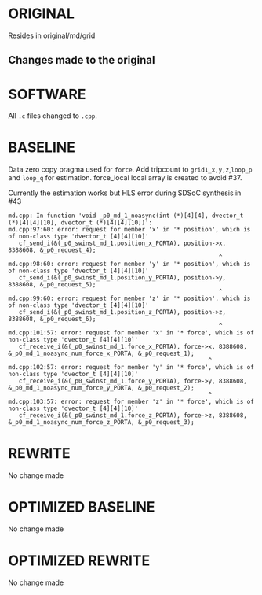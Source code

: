 # ORIGINAL
Resides in original/md/grid

## Changes made to the original

# SOFTWARE
All `.c` files changed to `.cpp`.

# BASELINE
Data zero copy pragma used for `force`.
Add tripcount to `grid1_x,y,z`,`loop_p` and `loop_q` for estimation.
force_local local array is created to avoid #37.

Currently the estimation works but HLS error during SDSoC synthesis in #43
```
md.cpp: In function 'void _p0_md_1_noasync(int (*)[4][4], dvector_t (*)[4][4][10], dvector_t (*)[4][4][10])':
md.cpp:97:60: error: request for member 'x' in '* position', which is of non-class type 'dvector_t [4][4][10]'
   cf_send_i(&(_p0_swinst_md_1.position_x_PORTA), position->x, 8388608, &_p0_request_4);
                                                            ^
md.cpp:98:60: error: request for member 'y' in '* position', which is of non-class type 'dvector_t [4][4][10]'
   cf_send_i(&(_p0_swinst_md_1.position_y_PORTA), position->y, 8388608, &_p0_request_5);
                                                            ^
md.cpp:99:60: error: request for member 'z' in '* position', which is of non-class type 'dvector_t [4][4][10]'
   cf_send_i(&(_p0_swinst_md_1.position_z_PORTA), position->z, 8388608, &_p0_request_6);
                                                            ^
md.cpp:101:57: error: request for member 'x' in '* force', which is of non-class type 'dvector_t [4][4][10]'
   cf_receive_i(&(_p0_swinst_md_1.force_x_PORTA), force->x, 8388608, &_p0_md_1_noasync_num_force_x_PORTA, &_p0_request_1);
                                                         ^
md.cpp:102:57: error: request for member 'y' in '* force', which is of non-class type 'dvector_t [4][4][10]'
   cf_receive_i(&(_p0_swinst_md_1.force_y_PORTA), force->y, 8388608, &_p0_md_1_noasync_num_force_y_PORTA, &_p0_request_2);
                                                         ^
md.cpp:103:57: error: request for member 'z' in '* force', which is of non-class type 'dvector_t [4][4][10]'
   cf_receive_i(&(_p0_swinst_md_1.force_z_PORTA), force->z, 8388608, &_p0_md_1_noasync_num_force_z_PORTA, &_p0_request_3);
```

# REWRITE
No change made

# OPTIMIZED BASELINE
No change made

# OPTIMIZED REWRITE
No change made
